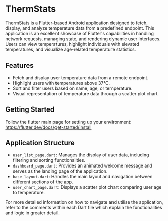 # ThermStats

ThermStats is a Flutter-based Android application designed to fetch, display, and analyze temperature data from a predefined endpoint. This application is an excellent showcase of Flutter's capabilities in handling network requests, managing state, and rendering dynamic user interfaces. Users can view temperatures, highlight individuals with elevated temperatures, and visualize age-related temperature statistics.

## Features

- Fetch and display user temperature data from a remote endpoint.
- Highlight users with temperatures above 37°C.
- Sort and filter users based on name, age, or temperature.
- Visual representation of temperature data through a scatter plot chart.

## Getting Started

Follow the flutter main page for setting up your environment: https://flutter.dev/docs/get-started/install

## Application Structure

- `user_list_page.dart`: Manages the display of user data, including filtering and sorting functionalities.
- `dashboard_page.dart`: Provides an animated welcome message and serves as the landing page of the application.
- `base_layout.dart`: Handles the main layout and navigation between different sections of the app.
- `user_chart_page.dart`: Displays a scatter plot chart comparing user age to temperature.

For more detailed information on how to navigate and utilise the application, refer to the comments within each Dart file which explain the functionalities and logic in greater detail.
